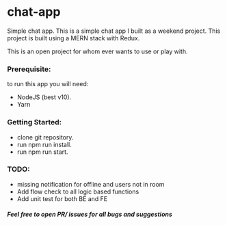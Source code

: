 # chat-app
Simple chat app.
This is a simple chat app I built as a weekend project. 
This project is built using a MERN stack with Redux.

This is an open project for whom ever wants to use or play with. 

### Prerequisite:
 to run this app you will need:
  -  NodeJS (best v10).
  - Yarn

### Getting Started:
  - clone git repository.
  - run npm run install.
  - run npm run start.

### TODO:
 - missing notification for offline and users not in room
 - Add flow check to all logic based functions 
 - Add unit test for both BE and FE
 
 
 ##### Feel free to open PR/ issues for all bugs and suggestions
 